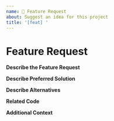 ```yaml
---
name: 🚀 Feature Request
about: Suggest an idea for this project
title: '[feat] '
---
```


<!-- Please make sure you are posting an technical issue related to Pingvincoin Core. --> 

<!-- For general questions about Pingvincoin or wallet recovery please use one of the various communities:
* [Pingducation on reddit](https://www.reddit.com/r/pingducation/)
* [Discord](https://discord.com/invite/pingvincoin) -->

<!-- ISSUES MISSING IMPORTANT INFORMATION MAY BE CLOSED WITHOUT INVESTIGATION. -->

# Feature Request

**Describe the Feature Request**
<!-- A clear and concise description of what the feature request is. Please include if your feature request is related to a problem. -->

**Describe Preferred Solution**
<!-- A clear and concise description of what you want to happen. -->

**Describe Alternatives**
<!-- A clear and concise description of any alternative solutions or features you've considered. -->

**Related Code**
<!-- If you are able to illustrate the feature request with an example, please provide a samples via an online code collaborator such as [StackBlitz](https://stackblitz.com), or code snippet on [GitHub](https://github.com). -->

**Additional Context**
<!-- List any other information that is relevant to your issue. Stack traces, related issues, suggestions on how to add, use case, Stack Overflow links, forum links, screenshots, OS if applicable, etc. -->